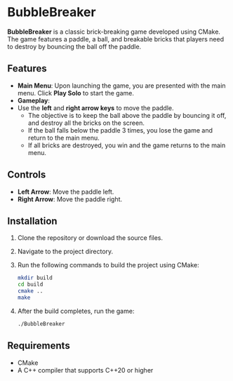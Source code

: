 # BubbleBreaker

**BubbleBreaker** is a classic brick-breaking game developed using CMake. The game features a paddle, a ball, and breakable bricks that players need to destroy by bouncing the ball off the paddle.

## Features

- **Main Menu**: Upon launching the game, you are presented with the main menu. Click **Play Solo** to start the game.
- **Gameplay**:
- Use the **left** and **right arrow keys** to move the paddle.
  - The objective is to keep the ball above the paddle by bouncing it off, and destroy all the bricks on the screen.
  - If the ball falls below the paddle 3 times, you lose the game and return to the main menu.
  - If all bricks are destroyed, you win and the game returns to the main menu.

## Controls

- **Left Arrow**: Move the paddle left.
- **Right Arrow**: Move the paddle right.

## Installation

1. Clone the repository or download the source files.
2. Navigate to the project directory.
3. Run the following commands to build the project using CMake:

   ```bash
   mkdir build
   cd build
   cmake ..
   make
   ```

4. After the build completes, run the game:

   ```bash
   ./BubbleBreaker
   ```

## Requirements

- CMake
- A C++ compiler that supports C++20 or higher
